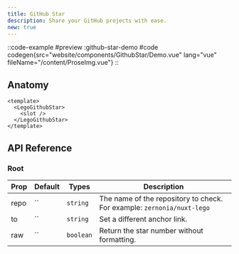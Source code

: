 ```yaml
---
title: GitHub Star
description: Share your GitHub projects with ease.
new: true
---
```


::code-example
#preview
:github-star-demo
#code
codegen{src="website/components/GithubStar/Demo.vue" lang="vue" fileName="/content/ProseImg.vue"} 
::

## Anatomy

```vue
<template>
  <LegoGithubStar>
    <slot />
  </LegoGithubStar>
</template>
```
 
## API Reference

### Root

| Prop | Default | Types     | Description                                                            |
|------|--------|-----------|------------------------------------------------------------------------|
| repo | ``     | `string`  | The name of the repository to check. For example: `zernonia/nuxt-lego` |
| to   | ``     | `string`  | Set a different anchor link.                                           |
| raw   | ``  | `boolean` | Return the star number without formatting.                             |


